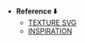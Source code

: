 - **Reference ⬇️**
  - [TEXTURE SVG](https://loading.io/pattern/)
  - [INSPIRATION](https://20essentials.github.io/project-000-216/assets/inspiration.png)
